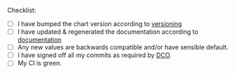 Checklist:

* [ ] I have bumped the chart version according to [versioning](https://github.com/kubeshop/testkube-cloud-charts/blob/main/CONTRIBUTING.md#versioning)
* [ ] I have updated & regenerated the documentation according to [documentation](https://github.com/kubeshop/testkube-cloud-charts/blob/main/CONTRIBUTING.md#documentation)
* [ ] Any new values are backwards compatible and/or have sensible default.
* [ ] I have signed off all my commits as required by [DCO](https://github.com/kubeshop/testkube-cloud-charts/blob/master/community/CONTRIBUTING.md).
* [ ] My CI is green.

<!-- Changes are automatically published when merged to `main`. They are not published on branches. -->